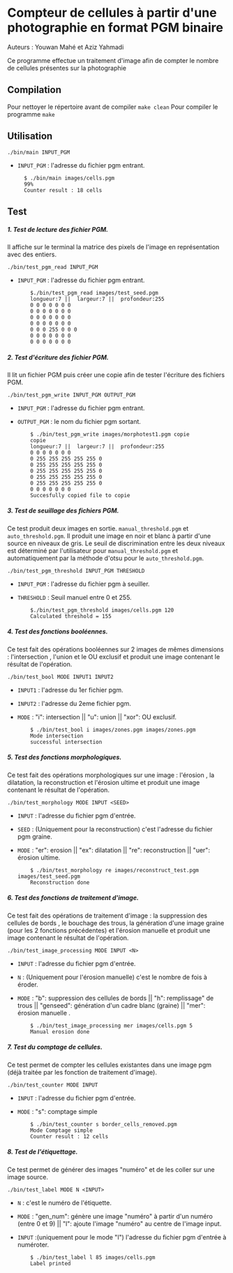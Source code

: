 # Compteur de cellules à partir d'une photographie en format PGM binaire

Auteurs : Youwan Mahé et Aziz Yahmadi

Ce programme effectue un traitement d'image afin de compter le nombre de cellules présentes sur la photographie

## Compilation

Pour nettoyer le répertoire avant de compiler
`make clean`
Pour compiler le programme
`make`

## Utilisation

`./bin/main INPUT_PGM`

- `INPUT_PGM` : l'adresse du fichier pgm entrant.

        $ ./bin/main images/cells.pgm
        99%
        Counter result : 18 cells
## Test
##### 1. Test de lecture des fichier PGM.
Il affiche sur le terminal la matrice des pixels de l'image en représentation avec des entiers.

  `./bin/test_pgm_read INPUT_PGM`

  - `INPUT_PGM` : l'adresse du fichier pgm entrant.

            $./bin/test_pgm_read images/test_seed.pgm
            longueur:7 ||  largeur:7 ||  profondeur:255
            0 0 0 0 0 0 0
            0 0 0 0 0 0 0
            0 0 0 0 0 0 0
            0 0 0 0 0 0 0
            0 0 0 255 0 0 0
            0 0 0 0 0 0 0
            0 0 0 0 0 0 0

##### 2. Test d'écriture des fichier PGM.
Il lit un fichier PGM puis créer une copie afin de tester l'écriture des fichiers PGM.

  `./bin/test_pgm_write INPUT_PGM OUTPUT_PGM`

  - `INPUT_PGM` : l'adresse du fichier pgm entrant.
  - `OUTPUT_PGM` : le nom du fichier pgm sortant.

            $ ./bin/test_pgm_write images/morphotest1.pgm copie
            copie
            longueur:7 ||  largeur:7 ||  profondeur:255
            0 0 0 0 0 0 0
            0 255 255 255 255 255 0
            0 255 255 255 255 255 0
            0 255 255 255 255 255 0
            0 255 255 255 255 255 0
            0 255 255 255 255 255 0
            0 0 0 0 0 0 0
            Succesfully copied file to copie

##### 3. Test de seuillage des fichiers PGM.
Ce test produit deux images en sortie. `manual_threshold.pgm` et `auto_threshold.pgm`. Il produit une image en noir et blanc à partir d'une source en niveaux de gris. Le seuil de discrimination entre les deux niveaux est déterminé par l'utilisateur pour `manual_threshold.pgm` et automatiquement par la méthode d'otsu pour le `auto_threshold.pgm`.

  `./bin/test_pgm_threshold INPUT_PGM THRESHOLD`

  - `INPUT_PGM` : l'adresse du fichier pgm à seuiller.
  - `THRESHOLD` : Seuil manuel entre 0 et 255.

            $./bin/test_pgm_threshold images/cells.pgm 120
            Calculated threshold = 155

##### 4. Test des fonctions booléennes.
Ce test fait des opérations booléennes sur 2 images de mêmes dimensions : l'intersection , l'union et le OU exclusif et produit une image contenant le résultat de l'opération.

  `./bin/test_bool MODE INPUT1 INPUT2`

  - `INPUT1` : l'adresse du 1er fichier pgm.
  - `INPUT2` : l'adresse du 2eme fichier pgm.
  - `MODE` : "i": intersection || "u": union || "xor": OU exclusif.

            $ ./bin/test_bool i images/zones.pgm images/zones.pgm
            Mode intersection
            successful intersection

##### 5. Test des fonctions morphologiques.
Ce test fait des opérations morphologiques sur une image : l'érosion , la dilatation, la reconstruction et l'érosion ultime et produit une image contenant le résultat de l'opération.

  `./bin/test_morphology MODE INPUT <SEED>`

  - `INPUT` : l'adresse du fichier pgm d'entrée.
  - `SEED` : (Uniquement pour la reconstruction) c'est l'adresse du fichier pgm graine.
  - `MODE` : "er": erosion || "ex": dilatation || "re": reconstruction || "uer": érosion ultime.

            $ ./bin/test_morphology re images/reconstruct_test.pgm images/test_seed.pgm
            Reconstruction done

##### 6. Test des fonctions de traitement d'image.
Ce test fait des opérations de traitement d'image : la suppression des cellules de bords , le bouchage des trous, la génération d'une image graine (pour les 2 fonctions précédentes) et l'érosion manuelle et produit une image contenant le résultat de l'opération.

  `./bin/test_image_processing MODE INPUT <N>`

  - `INPUT` : l'adresse du fichier pgm d'entrée.
  - `N` : (Uniquement pour l'érosion manuelle) c'est le nombre de fois à éroder.
  - `MODE` : "b": suppression des cellules de bords || "h": remplissage" de trous || "genseed": génération d'un cadre blanc (graine) || "mer": érosion manuelle .

            $ ./bin/test_image_processing mer images/cells.pgm 5
            Manual erosion done

##### 7. Test du comptage de cellules.
Ce test permet de compter les cellules existantes dans une image pgm (déjà traitée par les fonction de traitement d'image).

  `./bin/test_counter MODE INPUT`

  - `INPUT` : l'adresse du fichier pgm d'entrée.
  - `MODE` : "s": comptage simple

            $ ./bin/test_counter s border_cells_removed.pgm
            Mode Comptage simple
            Counter result : 12 cells

##### 8. Test de l'étiquettage.
Ce test permet de générer des images "numéro" et de les coller sur une image source.

  `./bin/test_label MODE N <INPUT>`

  - `N` : c'est le numéro de l'étiquette.
  - `MODE` : "gen_num": génère une image "numéro" à partir d'un numéro (entre 0 et 9) || "l": ajoute l'image "numéro" au centre de l'image input.
  - `INPUT` :(uniquement pour le mode "l") l'adresse du fichier pgm d'entrée à numéroter.

            $ ./bin/test_label l 85 images/cells.pgm
            Label printed
